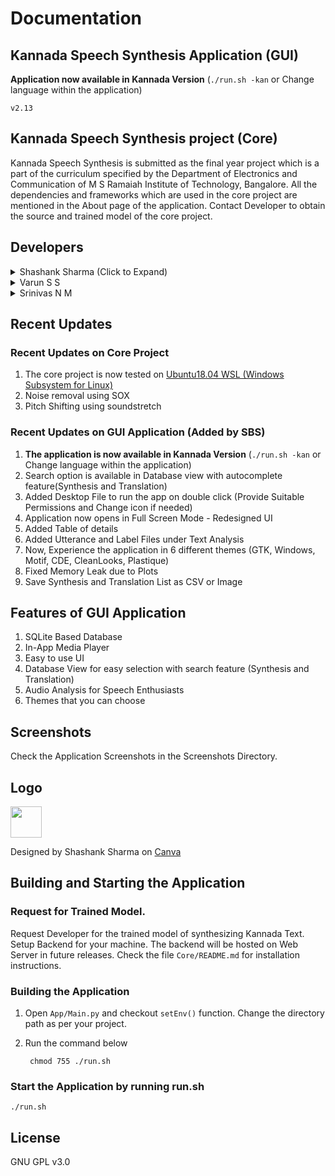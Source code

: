 # Documentation

## Kannada Speech Synthesis Application (GUI)

**Application now available in Kannada Version** (`./run.sh -kan` or Change language within the application)

	v2.13

## Kannada Speech Synthesis project (Core)
Kannada Speech Synthesis is submitted as the final year project which is a part of the curriculum specified by the Department of Electronics and Communication of M S Ramaiah Institute of Technology, Bangalore. All the dependencies and frameworks which are used in the core project are mentioned in the About page of the application. Contact Developer to obtain the source and trained model of the core project.

## Developers 
<details>
<summary>Shashank Sharma (Click to Expand)</summary>

[MAIL](mailto:shashankrnr32@gmail.com)

	Core Project 
	- Preprocessing
	- Training
	- Pitch Shift using soundtretch
	- Testing on Windows Subsystem for Linux (Ubuntu 18.04)
	
	Application
	- Complete User Interface (Main, About, Table and Analysis Window)
	- Kannada Version Build
	- SQLite Database Implementation ( Synthesis and Translation)
	- Media Player Devt.
	- Database Search (With Autocomplete)
	- Production Code and Documentation
	- Application Themes

</details>

<details>
<summary>Varun S S</summary>

[MAIL](mailto:varunsridhar614@gmail.com)
	
	Core Project 
	- Testing

	Application
	- Synthesis Handler
	- Festival API

</details>
<details>
<summary>Srinivas N M</summary>

[MAIL](mailto:srinivasnm471@gmail.com) 

	Core Project 
	- Noise Removal using SOX
	
	Application
	- SOX integration

</details>

## Recent Updates

### Recent Updates on Core Project
1. The core project is now tested on [Ubuntu18.04 WSL (Windows Subsystem for Linux)](https://www.microsoft.com/en-in/p/ubuntu-1804-lts/9n9tngvndl3q)
2. Noise removal using SOX
3. Pitch Shifting using soundstretch

### Recent Updates on GUI Application (Added by SBS)
1. **The application is now available in Kannada Version** (`./run.sh -kan` or Change language within the application)
2. Search option is available in Database view with autocomplete feature(Synthesis and Translation)
3. Added Desktop File to run the app on double click (Provide Suitable Permissions and Change icon if needed)
4. Application now opens in Full Screen Mode - Redesigned UI
5. Added Table of details
6. Added Utterance and Label Files under Text Analysis
7. Now, Experience the application in 6 different themes (GTK, Windows, Motif, CDE, CleanLooks, Plastique)
8. Fixed Memory Leak due to Plots
9. Save Synthesis and Translation List as CSV or Image

## Features of GUI Application
1. SQLite Based Database 
2. In-App Media Player
3. Easy to use UI
4. Database View for easy selection with search feature (Synthesis and Translation)
5. Audio Analysis for Speech Enthusiasts
6. Themes that you can choose

## Screenshots
Check the Application Screenshots in the Screenshots Directory.

## Logo

<img src="https://github.com/shashankrnr32/KannadaTTS_APP/blob/master/Screenshots/icon.svg" width=50 height=50>

Designed by Shashank Sharma on [Canva](https://www.canva.com/design/DADUBs2Lr40/GAuk1CHq5jTVj26BpkOTqw/view?utm_content=DADUBs2Lr40&utm_campaign=designshare&utm_medium=link&utm_source=sharebutton)

## Building and Starting the Application

### Request for Trained Model.
Request Developer for the trained model of synthesizing Kannada Text. Setup Backend for your machine. The backend will be hosted on Web Server in future releases. Check the file `Core/README.md` for installation instructions.

### Building the Application 

1. Open `App/Main.py` and checkout `setEnv()` function. Change the directory path as per your project. 
2. Run the command below

		chmod 755 ./run.sh

### Start the Application by running run.sh

	./run.sh

## License
GNU GPL v3.0
